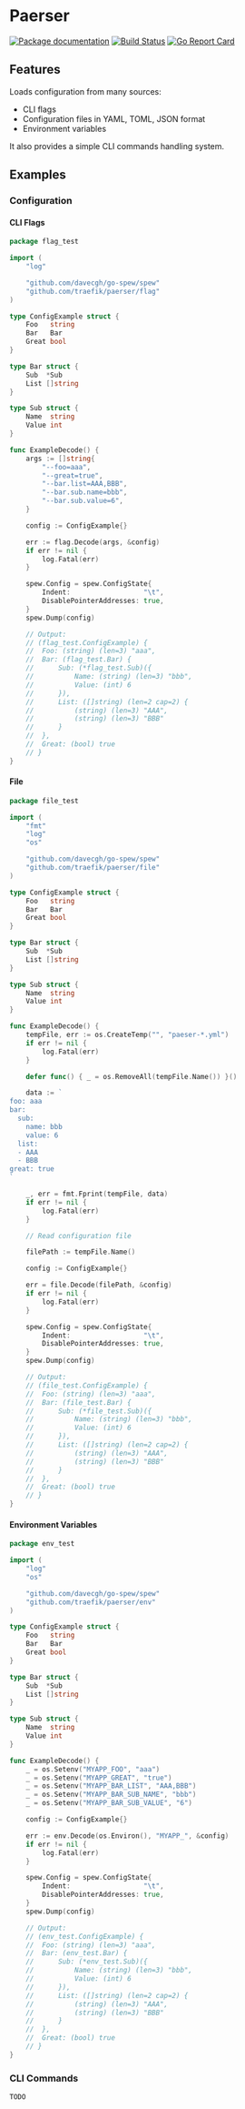# Paerser

[![Package documentation](https://img.shields.io/badge/go.dev-docs-007d9c?logo=go&logoColor=white&style=flat-square)](https://pkg.go.dev/github.com/traefik/paerser)
[![Build Status](https://github.com/traefik/paerser/workflows/Main/badge.svg?branch=master)](https://github.com/traefik/paerser/actions)
[![Go Report Card](https://goreportcard.com/badge/github.com/traefik/paerser)](https://goreportcard.com/report/github.com/traefik/paerser)

## Features

Loads configuration from many sources:

- CLI flags
- Configuration files in YAML, TOML, JSON format
- Environment variables

It also provides a simple CLI commands handling system.

## Examples

### Configuration

#### CLI Flags

```go
package flag_test

import (
	"log"

	"github.com/davecgh/go-spew/spew"
	"github.com/traefik/paerser/flag"
)

type ConfigExample struct {
	Foo   string
	Bar   Bar
	Great bool
}

type Bar struct {
	Sub  *Sub
	List []string
}

type Sub struct {
	Name  string
	Value int
}

func ExampleDecode() {
	args := []string{
		"--foo=aaa",
		"--great=true",
		"--bar.list=AAA,BBB",
		"--bar.sub.name=bbb",
		"--bar.sub.value=6",
	}

	config := ConfigExample{}

	err := flag.Decode(args, &config)
	if err != nil {
		log.Fatal(err)
	}

	spew.Config = spew.ConfigState{
		Indent:                  "\t",
		DisablePointerAddresses: true,
	}
	spew.Dump(config)

	// Output:
	// (flag_test.ConfigExample) {
	// 	Foo: (string) (len=3) "aaa",
	// 	Bar: (flag_test.Bar) {
	// 		Sub: (*flag_test.Sub)({
	// 			Name: (string) (len=3) "bbb",
	// 			Value: (int) 6
	// 		}),
	// 		List: ([]string) (len=2 cap=2) {
	// 			(string) (len=3) "AAA",
	// 			(string) (len=3) "BBB"
	// 		}
	// 	},
	// 	Great: (bool) true
	// }
}
```

#### File

```go
package file_test

import (
	"fmt"
	"log"
	"os"

	"github.com/davecgh/go-spew/spew"
	"github.com/traefik/paerser/file"
)

type ConfigExample struct {
	Foo   string
	Bar   Bar
	Great bool
}

type Bar struct {
	Sub  *Sub
	List []string
}

type Sub struct {
	Name  string
	Value int
}

func ExampleDecode() {
	tempFile, err := os.CreateTemp("", "paeser-*.yml")
	if err != nil {
		log.Fatal(err)
	}

	defer func() { _ = os.RemoveAll(tempFile.Name()) }()

	data := `
foo: aaa
bar:
  sub:
    name: bbb
    value: 6
  list:
  - AAA
  - BBB
great: true
`

	_, err = fmt.Fprint(tempFile, data)
	if err != nil {
		log.Fatal(err)
	}

	// Read configuration file

	filePath := tempFile.Name()

	config := ConfigExample{}

	err = file.Decode(filePath, &config)
	if err != nil {
		log.Fatal(err)
	}

	spew.Config = spew.ConfigState{
		Indent:                  "\t",
		DisablePointerAddresses: true,
	}
	spew.Dump(config)

	// Output:
	// (file_test.ConfigExample) {
	// 	Foo: (string) (len=3) "aaa",
	// 	Bar: (file_test.Bar) {
	// 		Sub: (*file_test.Sub)({
	// 			Name: (string) (len=3) "bbb",
	// 			Value: (int) 6
	// 		}),
	// 		List: ([]string) (len=2 cap=2) {
	// 			(string) (len=3) "AAA",
	// 			(string) (len=3) "BBB"
	// 		}
	// 	},
	// 	Great: (bool) true
	// }
}

```

#### Environment Variables

```go
package env_test

import (
	"log"
	"os"

	"github.com/davecgh/go-spew/spew"
	"github.com/traefik/paerser/env"
)

type ConfigExample struct {
	Foo   string
	Bar   Bar
	Great bool
}

type Bar struct {
	Sub  *Sub
	List []string
}

type Sub struct {
	Name  string
	Value int
}

func ExampleDecode() {
	_ = os.Setenv("MYAPP_FOO", "aaa")
	_ = os.Setenv("MYAPP_GREAT", "true")
	_ = os.Setenv("MYAPP_BAR_LIST", "AAA,BBB")
	_ = os.Setenv("MYAPP_BAR_SUB_NAME", "bbb")
	_ = os.Setenv("MYAPP_BAR_SUB_VALUE", "6")

	config := ConfigExample{}

	err := env.Decode(os.Environ(), "MYAPP_", &config)
	if err != nil {
		log.Fatal(err)
	}

	spew.Config = spew.ConfigState{
		Indent:                  "\t",
		DisablePointerAddresses: true,
	}
	spew.Dump(config)

	// Output:
	// (env_test.ConfigExample) {
	// 	Foo: (string) (len=3) "aaa",
	// 	Bar: (env_test.Bar) {
	// 		Sub: (*env_test.Sub)({
	// 			Name: (string) (len=3) "bbb",
	// 			Value: (int) 6
	// 		}),
	// 		List: ([]string) (len=2 cap=2) {
	// 			(string) (len=3) "AAA",
	// 			(string) (len=3) "BBB"
	// 		}
	// 	},
	// 	Great: (bool) true
	// }
}
```

### CLI Commands

```go
TODO
```
